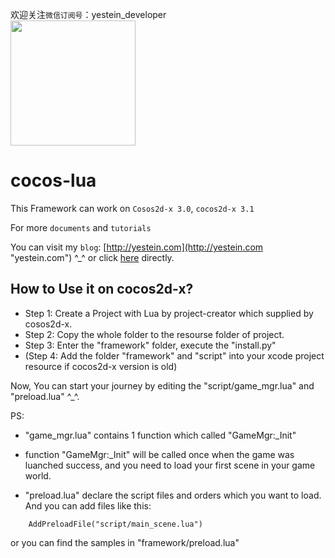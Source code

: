 欢迎关注`微信订阅号`：yestein_developer<br>
<img src="http://raw.github.com/yestein/cocos-lua/master/weixin.jpg" width = 200>

cocos-lua
=========

This Framework can work on `Cosos2d-x 3.0`, `cocos2d-x 3.1`

For more `documents` and `tutorials`

You can visit my `blog`: [http://yestein.com](http://yestein.com "yestein.com") ^_^ or click [here](http://yestein.com/?cat=76 "yestein.com") directly.

How to Use it on cocos2d-x?
--------------------------------------------
* Step 1: Create a Project with Lua by project-creator which supplied by cosos2d-x.
* Step 2: Copy the whole folder to the resourse folder of project.
* Step 3: Enter the "framework" folder, execute the "install.py"
* (Step 4: Add the folder "framework" and "script" into your xcode project resource if cocos2d-x version is old)

Now, You can start your journey by editing the "script/game_mgr.lua" and "preload.lua" ^_^.

PS:
* "game_mgr.lua" contains 1 function which called "GameMgr:_Init"

* function "GameMgr:_Init" will be called once when the game was luanched success, and you need to load your first scene in your game world.

* "preload.lua" declare the script files and orders which you want to load. And you can add files like this:


```
	AddPreloadFile("script/main_scene.lua")
```
or you can find the samples in "framework/preload.lua"



